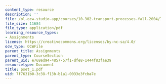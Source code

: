 ```yaml
---
content_type: resource
description: ''
file: /ol-ocw-studio-app/courses/10-302-transport-processes-fall-2004/7f7631b03c38f13bb1a10033e3fcba7e_pset_1.pdf
file_size: 11684
file_type: application/pdf
learning_resource_types:
- Assignments
license: https://creativecommons.org/licenses/by-nc-sa/4.0/
ocw_type: OCWFile
parent_title: Assignments
parent_type: CourseSection
parent_uid: e768ed94-4857-57f1-dfe8-1444f83fae39
resourcetype: Document
title: pset_1.pdf
uid: 7f7631b0-3c38-f13b-b1a1-0033e3fcba7e
---
```

